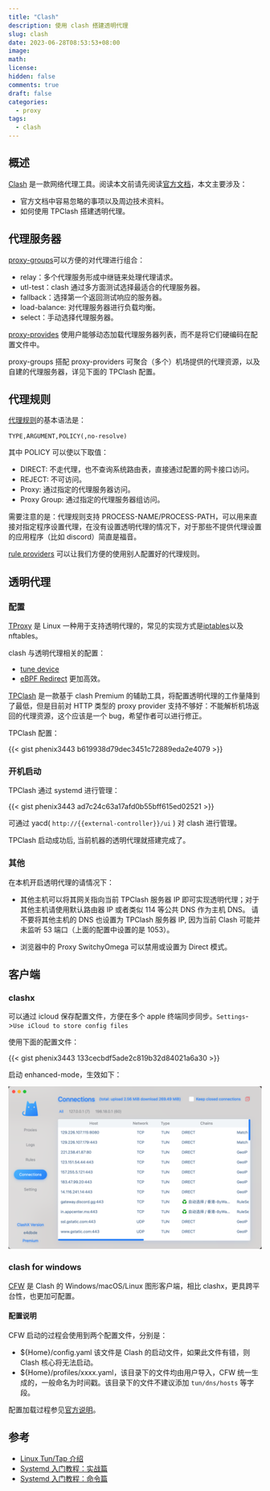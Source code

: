 ```yaml
---
title: "Clash"
description: 使用 clash 搭建透明代理
slug: clash
date: 2023-06-28T08:53:53+08:00
image:
math:
license:
hidden: false
comments: true
draft: false
categories:
  - proxy
tags:
  - clash
---
```


## 概述

[Clash](https://github.com/Dreamacro/clash) 是一款网络代理工具。阅读本文前请先阅读[官方文档](https://dreamacro.github.io/clash/configuration/introduction.html)，本文主要涉及：

- 官方文档中容易忽略的事项以及周边技术资料。
- 如何使用 TPClash 搭建透明代理。

## 代理服务器

[proxy-groups](https://dreamacro.github.io/clash/configuration/outbound.html#proxy-groups)可以方便的对代理进行组合：

- relay：多个代理服务形成中继链来处理代理请求。
- utl-test：clash 通过多方面测试选择最适合的代理服务器。
- fallback：选择第一个返回测试响应的服务器。
- load-balance: 对代理服务器进行负载均衡。
- select：手动选择代理服务器。

[proxy-provides](https://dreamacro.github.io/clash/configuration/outbound.html#proxy-providers) 使用户能够动态加载代理服务器列表，而不是将它们硬编码在配置文件中。

proxy-groups 搭配 proxy-providers 可聚合（多个）机场提供的代理资源，以及自建的代理服务器，详见下面的 TPClash 配置。

## 代理规则

[代理规则](https://dreamacro.github.io/clash/configuration/rules.html#rules)的基本语法是：

```shell
TYPE,ARGUMENT,POLICY(,no-resolve)
```

其中 POLICY 可以使以下取值：

- DIRECT: 不走代理，也不查询系统路由表，直接通过配置的网卡接口访问。
- REJECT: 不可访问。
- Proxy: 通过指定的代理服务器访问。
- Proxy Group: 通过指定的代理服务器组访问。

需要注意的是：代理规则支持 PROCESS-NAME/PROCESS-PATH，可以用来直接对指定程序设置代理，在没有设置透明代理的情况下，对于那些不提供代理设置的应用程序（比如 discord）简直是福音。

[rule providers](https://dreamacro.github.io/clash/premium/rule-providers.html#rule-providers) 可以让我们方便的使用别人配置好的代理规则。

## 透明代理

### 配置

[TProxy](https://liqiang.io/post/tproxy-in-linux) 是 Linux 一种用于支持透明代理的，常见的实现方式是[iptables](https://liqiang.io/post/dive-in-iptables)以及 nftables。

clash 与透明代理相关的配置：

- [tune device](https://dreamacro.github.io/clash/premium/tun-device.html#tun-device)
- [eBPF Redirect](https://dreamacro.github.io/clash/premium/ebpf.html) 更加高效。

[TPClash](https://github.com/mritd/tpclash) 是一款基于 clash Premium 的辅助工具，将配置透明代理的工作量降到了最低，但是目前对 HTTP 类型的 proxy provider 支持不够好：不能解析机场返回的代理资源，这个应该是一个 bug，希望作者可以进行修正。

TPClash 配置：

{{< gist phenix3443 b619938d79dec3451c72889eda2e4079 >}}

### 开机启动

TPClash 通过 systemd 进行管理：

{{< gist phenix3443 ad7c24c63a17afd0b55bff615ed02521 >}}

可通过 yacd( `http://{{external-controller}}/ui` ) 对 clash 进行管理。

TPClash 启动成功后, 当前机器的透明代理就搭建完成了。

### 其他

在本机开启透明代理的请情况下：

- 其他主机可以将其网关指向当前 TPClash 服务器 IP 即可实现透明代理；对于其他主机请使用默认路由器 IP 或者类似 114 等公共 DNS 作为主机 DNS。 请不要将其他主机的 DNS 也设置为 TPClash 服务器 IP, 因为当前 Clash 可能并未监听 53 端口（上面的配置中设置的是 1053）。

- 浏览器中的 Proxy SwitchyOmega 可以禁用或设置为 Direct 模式。

## 客户端

### clashx

可以通过 icloud 保存配置文件，方便在多个 apple 终端同步同步。`Settings`->`Use iCloud to store config files`

使用下面的配置文件：

{{< gist phenix3443 133cecbdf5ade2c819b32d84021a6a30 >}}

启动 enhanced-mode，生效如下：

![clashx-tune](images/clashx-tun.png)

### clash for windows

[CFW](https://docs.cfw.lbyczf.com/) 是 Clash 的 Windows/macOS/Linux 图形客户端，相比 clashx，更具跨平台性，也更加可配置。

#### 配置说明

CFW 启动的过程会使用到两个配置文件，分别是：

- ${Home}/config.yaml 该文件是 Clash 的启动文件，如果此文件有错，则 Clash 核心将无法启动。
- ${Home}/profiles/xxxx.yaml，该目录下的文件均由用户导入，CFW 统一生成的，一般命名为时间戳。该目录下的文件不建议添加 `tun/dns/hosts` 等字段。

配置加载过程参见[官方说明](https://docs.cfw.lbyczf.com/contents/configfile.html#%E5%8A%A0%E8%BD%BD%E8%BF%87%E7%A8%8B)。

## 参考

- [Linux Tun/Tap 介绍](https://www.zhaohuabing.com/post/2020-02-24-linux-taptun/)
- [Systemd 入门教程：实战篇](https://www.ruanyifeng.com/blog/2016/03/systemd-tutorial-part-two.html)
- [Systemd 入门教程：命令篇](https://www.ruanyifeng.com/blog/2016/03/systemd-tutorial-commands.html)
